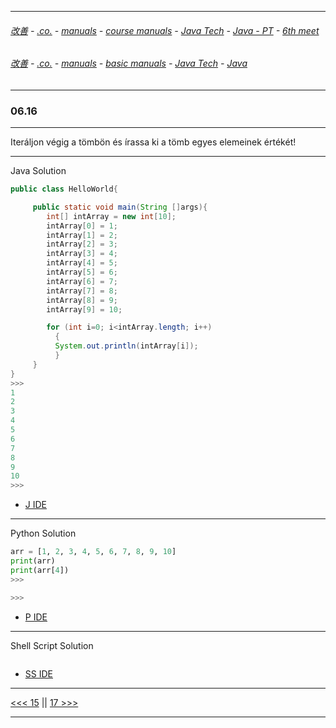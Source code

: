 
---

###### [改善](https://github.com/ttltrk/0C/blob/master/README.MD) - [.co.](https://github.com/ttltrk/PRG/blob/master/CODING.MD) - [manuals](https://github.com/ttltrk/PRG/blob/master/MAN.MD) - [course manuals](https://github.com/ttltrk/PRG/blob/master/COUR_MAN.MD) - [Java Tech](https://github.com/ttltrk/PRG/blob/master/JAVA/DOC/CM/JT.MD) - [Java - PT](https://github.com/ttltrk/PRG/blob/master/JAVA/DOC/BJM/TOMI/JJ.MD) - [6th meet](https://github.com/ttltrk/PRG/blob/master/JAVA/DOC/BJM/TOMI/06/06.MD) 

###### [改善](https://github.com/ttltrk/0C/blob/master/README.MD) - [.co.](https://github.com/ttltrk/PRG/blob/master/CODING.MD) - [manuals](https://github.com/ttltrk/PRG/blob/master/MAN.MD) - [basic manuals](https://github.com/ttltrk/PRG/blob/master/MANUALS.MD) - [Java Tech](https://github.com/ttltrk/PRG/blob/master/JAVA/DOC/JT/JT.MD) - [Java](https://github.com/ttltrk/PRG/blob/master/JAVA/DOC/OJM/OJM.MD)

---

### 06.16

---

Iteráljon végig a tömbön és írassa ki a tömb egyes elemeinek értékét!

---

Java Solution

```java
public class HelloWorld{

     public static void main(String []args){
        int[] intArray = new int[10];
        intArray[0] = 1;
        intArray[1] = 2;
        intArray[2] = 3;
        intArray[3] = 4;
        intArray[4] = 5;
        intArray[5] = 6;
        intArray[6] = 7;
        intArray[7] = 8;
        intArray[8] = 9;
        intArray[9] = 10;

        for (int i=0; i<intArray.length; i++)
          {
          System.out.println(intArray[i]);
          }
     }
}
>>>
1
2
3
4
5
6
7
8
9
10
>>>
```

* [J IDE](https://www.tutorialspoint.com/compile_java_online.php) 

---

Python Solution

```python
arr = [1, 2, 3, 4, 5, 6, 7, 8, 9, 10]
print(arr)
print(arr[4])
>>>

>>>
```

* [P IDE](https://repl.it/@ttltrknet/YummyRedMp3)

---

Shell Script Solution

```shell

```

* [SS IDE](http://rextester.com/l/bash_online_compiler)

---

[<<< 15](https://github.com/ttltrk/PRG/blob/master/JAVA/DOC/BJM/TOMI/06/15/15.MD) ||
[17 >>>](https://github.com/ttltrk/PRG/blob/master/JAVA/DOC/BJM/TOMI/06/17/17.MD)

---
